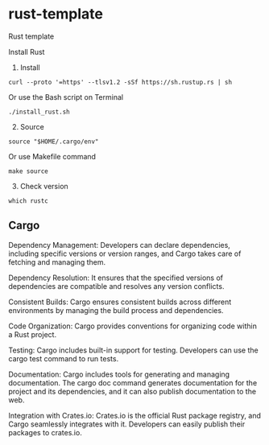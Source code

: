 # rust-template
Rust template 

Install Rust

1. Install

```curl --proto '=https' --tlsv1.2 -sSf https://sh.rustup.rs | sh```

Or use the Bash script on Terminal 

```./install_rust.sh```

2. Source

```source "$HOME/.cargo/env"```

Or use Makefile command 

```make source```

3. Check version

```which rustc```


## Cargo

Dependency Management: Developers can declare dependencies, including specific versions or version ranges, and Cargo takes care of fetching and managing them.

Dependency Resolution: It ensures that the specified versions of dependencies are compatible and resolves any version conflicts.

Consistent Builds: Cargo ensures consistent builds across different environments by managing the build process and dependencies. 

Code Organization: Cargo provides conventions for organizing code within a Rust project.

Testing: Cargo includes built-in support for testing. Developers can use the cargo test command to run tests.

Documentation: Cargo includes tools for generating and managing documentation. The cargo doc command generates documentation for the project and its dependencies, and it can also publish documentation to the web.

Integration with Crates.io: Crates.io is the official Rust package registry, and Cargo seamlessly integrates with it. Developers can easily publish their packages to crates.io.


